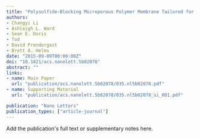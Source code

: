 ```yaml
---
title: "Polysulfide-Blocking Microporous Polymer Membrane Tailored for Hybrid Li-Sulfur Flow Batteries"
authors:
- Changyi Li
- Ashleigh L. Ward
- Sean E. Doris
- Tod
- David Prendergast
- Brett A. Helms
date: "2015-09-09T00:00:00Z"
doi: "10.1021/acs.nanolett.5b02078"
abstract: ""
links:
- name: Main Paper
  url: "publication/acs.nanolett.5b02078/035.nl5b02078.pdf" 
- name: Supporting Material
  url: "publication/acs.nanolett.5b02078/035.nl5b02078_si_001.pdf" 

publication: "Nano Letters"
publication_types: ["article-journal"]
---
```


Add the publication's full text or supplementary notes here.
